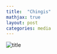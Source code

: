 ```yaml
---
title:  "Chingis"
mathjax: true
layout: post
categories: media
---
```


![title](/assets/DSCF8535-2.jpg)
